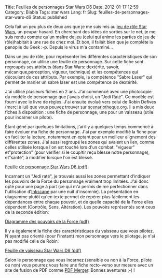 Title: Feuilles de personnages Star Wars D6
Date: 2012-01-17 12:59
Category: Blabla
Tags: star wars
Lang: fr
Slug: feuilles-de-personnages-star-wars-d6
Status: published

Cela fait un peu plus de deux ans que je me suis mis au [jeu de rôle Star
Wars](http://fr.wikipedia.org/wiki/Star_Wars_D6), un peupar hasard. En
cherchant des idées de sorties sur le net, je me suis rendu compte qu'un maître
de jeu (celui qui anime les parties de jeu de rôle)habitait à une rue de chez
moi. Et bon, il fallait bien que je complète la panoplie du Geek :-p. Depuis le
virus m'a contaminé...

Dans un jeu de rôle, pour représenter les différentes caractéristiques de son
personnage, on utilise une feuille de personnage. Sur cette fiche sont
regroupés ses attributs (dans Star Wars: dextérité, savoir,
mécanique,perception, vigueur, technique) et les compétences qui découlent de
ces attributs. Par exemple, la compétence "Sabre Laser" qui permet de manier un
sabre laser est une compétence de dextérité.

J'ai utilisé plusieurs fiches en 2 ans. J'ai commencé avec une photocopie du
modèle de personnage que j'avais choisi, un "Jedi Raté". Ce modèle est fourni
avec le livre de règles. J'ai ensuite évolué vers celui de Robin Defives (merci
à lui) que vous pouvez trouver sur
[scenariotheque.org](http://www.scenariotheque.org/Document/info_doc.php?id_doc=2785%20).
Il a mis deux fiches à disposition : une fiche de personnage, une pour un
vaisseau (utile pour incarner un pilote).

Étant gêné par quelques limitations, j'ai il y a quelques temps commencé à
faire évoluer ma fiche de personnage. J'ai par exemple modifié la fiche pour en
faciliter la lecture, notamment en optant pour un meilleur alignement des
différentes zones. J'ai aussi regroupé les zones qui avaient un lien, comme
celles utilisée lorsque l'on est touché lors d'un combat: "vigueur"
et"protection" (pour vérifier si le coup/tir reçu blesse notre personnage),
et"santé", à modifier lorsque l'on est blessé.

[Feuille de personnage Star Wars D6
(pdf)]({static}/media/star_wars/star_wars_-_feuille_perso_v2.pdf)

Incarnant un "Jedi raté", je trouvais aussi les zones permettant d'indiquer les
pouvoirs de la Force du personnage vraiment trop limitées. J'ai donc opté pour
une page à part (ce qui m'a permis de me perfectionner dans l'utilisation
d'[Inkscape](http://inkscape.org/?lang=fr) par une nuit d'insomnie). La
présentation en diagramme plutôt qu'en texte permet de repérer plus facilement
les dépendances entre chaque pouvoir, et de quelle capacité de la Force elles
dépendent (Contrôle, Sens, Altération). Les pouvoirs représentés sont ceux de
la seconde édition:

[Diagramme des pouvoirs de la Force
(pdf)]({static}/media/star_wars/star_wars_-_pouvoirs_de_la_force_v2.pdf)

Il y a également la fiche des caractéristiques du vaisseau que vous pilotez.
N'ayant pas orienté (pour l'instant) mon personnage vers le pilotage, je n'ai
pas modifié celle de Robin:

[Feuille de vaisseau Star Wars D6
(pdf)](http://www.scenariotheque.org/Fichiers/fdp/pdf/2785_FdP_SW%20_D6%20_Verso.pdf)

Selon le personnage que vous incarnez (sensible ou non à la Force, pilote ou
non) vous pourrez vous faire une fiche recto-verso sur mesure avec un site de
fusion de PDF comme [PDF Merger](http://www.pdfmerger.org). Bonnes aventures
;-) !

